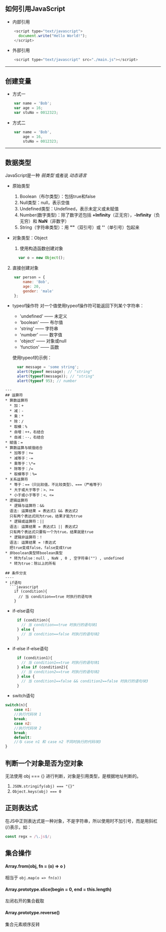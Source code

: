 ## 如何引用JavaScript
* 内部引用
```javascript
    <script type="text/javascript">
      document.write("Hello World!");
    </script>
  ```
* 外部引用
```javascript
    <script type="text/javascript" src="./main.js"></script>
```
---
## 创建变量
* 方式一
```javascript
    var name = 'Bob';
    var age = 16;
    var stuNo = 0012323;
```
* 方式二
```javascript
    var name = 'Bob',
        age = 16,
        stuNo = 0012323;
```
---
## 数据类型
JavaScript是一种 *弱类型* 或者说 *动态语言*  
* 原始类型
    1. Boolean（布尔类型）：包括true和false
    2. Null类型：null，表示空值
    3. Undefined类型：Undefined，表示未定义或未赋值
    4. Number(数字类型)：除了数字还包括 **+Infinity**（正无穷），**-Infinity**（负无穷）和 **NaN**（非数字）
    5. String（字符串类型）：用 **""**（双引号）或 **''**（单引号）包起来

* 对象类型：Object
  1. 使用构造函数创建对象
```javascript
      var o = new Object();
```
  2. 直接创建对象
  ```javascript
      var person = {
          name: 'Bob',
          age: 20,
          gender: 'male'
      };
```

* typeof操作符
对一个值使用typeof操作符可能返回下列某个字符串：
  * 'undefined' —— 未定义
  * 'boolean' —— 布尔值
  * 'string' —— 字符串
  * 'number' —— 数字值
  * 'object' —— 对象或null
  * 'function' —— 函数

  使用typeof的示例：
  ```javascript
    var message = 'some string';
    alert(typeof message); // "string"
    alert(typeof(message)); // "string"
    alert(typeof 95); // number
```
---
## 运算符
* 算数运算符
  * 加：+
  * 减：-
  * 乘：*
  * 除：/
  * 取模：%
  * 自增：++，右结合
  * 自减：--，右结合
* 赋值：=
* 算数运算与赋值结合
  * 加等于：+=
  * 减等于：-=
  * 乘等于：\*=
  * 除等于：/=
  * 取模等于：%=
* 关系运算符
  * 等于：==（只比较值，不比较类型）、===（严格等于）
  * 大于或大于等于：>、>=
  * 小于或小于等于：<、<=
* 逻辑运算符
  * 逻辑与运算符：&&
  语法: 运算结果 = 表达式1 && 表达式2
  只有两个表达式同为true，结果才能为true
  * 逻辑或运算符：||
  语法: 运算结果 = 表达式1 || 表达式2
  只有两个表达式只要有一个为true，结果就是true
  * 逻辑非运算符：!
  语法: 运算结果 = !表达式
  把true变成false，false变成true
* 非boolean类型转boolean类型
  * 转为false：null , NaN , 0 , 空字符串("") , undefined
  * 转为true：除以上的所有

## 条件分支
----
* if语句
  ```javascript
    if (condition){
      // 当 condition==true 时执行的语句块
    }
  ```
* if-else语句
  ```javascript
    if (condition){
      // 当 condition==true 时执行的语句块1
    } else {
      // 当 condition==false 时执行的语句块2
    }
  ```
* if-else if-else语句
  ```javascript
    if (condition1){
      // 当 condition1==true 时执行的语句块1
    } else if (condition2){
      // 当 condition2==true 时执行的语句块2
    } else {
      // 当 condition1==false && condition2==false 时执行的语句块3
    }
  ```
* switch语句
```javascript
switch(n){
    case n1:
    //执行代码块 1
    break;
    case n2:
    //执行代码块 2
    break;
    default:
    //与 case n1 和 case n2 不同时执行的代码块3
}
```

## 判断一个对象是否为空对象
无法使用 obj === {} 进行判断，对象是引用类型，是根据地址判断的。
1. `JSON.stringify(obj) === "{}"`
2. `Object.keys(obj) === 0`

## 正则表达式
在JS中正则表达式是一种对象，不是字符串，所以使用时不加引号，而是用斜杠(/)表示，如：
```javascript
const regx = /\.js$/;
```

## 集合操作
#### Array.from(obj, fn = (o) => o )
相当于 `obj.map(o => fn(o))`

#### Array.prototype.slice(begin = 0, end = this.length)
左闭右开的集合截取

#### Array.prototype.reverse()
集合元素顺序反转
